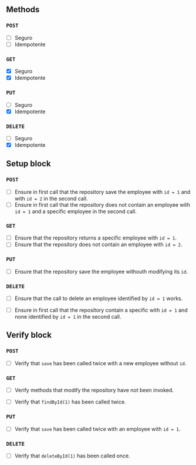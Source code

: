 ## Methods

### `POST` 

- [ ] Seguro
- [ ] Idempotente

### `GET`

- [X] Seguro
- [X] Idempotente

### `PUT`

- [ ] Seguro
- [X] Idempotente

### `DELETE`

- [ ] Seguro
- [X] Idempotente

## Setup block

### `POST` 

- [ ] Ensure in first call that the repository save the employee with `id = 1` and with `id = 2` in the second call.
- [ ] Ensure in first call that the repository does not contain an employee with `id = 1` and a specific employee in the second call.

### `GET`

- [ ] Ensure that the repository returns a specific employee with `id = 1`.
- [ ] Ensure that the repository does not contain an employee with `id = 2`.

### `PUT`

- [ ] Ensure that the repository save the employee withouth modifying its `id`.

### `DELETE`

- [ ] Ensure that the call to delete an employee identified by `id = 1` works.

- [ ] Ensure in first call that the repository contain a specific with `id = 1` and none identified by `id = 1` in the second call.

## Verify block

### `POST` 

- [ ] Verify that `save` has been called twice with a new employee without `id`.

### `GET`

- [ ] Verify methods that modify the repository have not been invoked.

- [ ] Verify that `findById(1)` has been called twice.

### `PUT`

- [ ] Verify that `save` has been called twice with an employee with `id = 1`.

### `DELETE`

- [ ] Verify that `deleteById(1)` has been called once.

